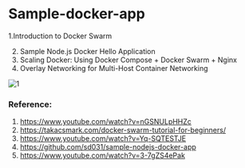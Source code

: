 # Sample-docker-app
 1.Introduction to Docker Swarm

2. Sample Node.js Docker Hello Application
3. Scaling Docker: Using Docker Compose + Docker Swarm + Nginx 
4. Overlay Networking for Multi-Host Container Networking
 

![1](https://github.com/khansiddique/sample-docker-project/assets/44813868/541b99e8-065f-4e9a-ad02-73345682f8a9)



### Reference:
1. https://www.youtube.com/watch?v=nGSNULpHHZc
2. https://takacsmark.com/docker-swarm-tutorial-for-beginners/
3. https://www.youtube.com/watch?v=Yq-SQTESTJE
4. https://github.com/sd031/sample-nodejs-docker-app
5. https://www.youtube.com/watch?v=3-7gZS4ePak




